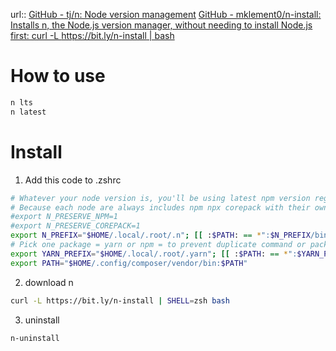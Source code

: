 url:: [GitHub - tj/n: Node version management](https://github.com/tj/n)
[GitHub - mklement0/n-install: Installs n, the Node.js version manager, without needing to install Node.js first: curl -L https://bit.ly/n-install | bash](https://github.com/mklement0/n-install)


# How to use
```sh
n lts
n latest
```
# Install
1. Add this code to .zshrc
```sh
# Whatever your node version is, you'll be using latest npm version regardless (By adding preserve on N code below)
# Because each node are always includes npm npx corepack with their own version
#export N_PRESERVE_NPM=1
#export N_PRESERVE_COREPACK=1
export N_PREFIX="$HOME/.local/.root/.n"; [[ :$PATH: == *":$N_PREFIX/bin:"* ]] || PATH+=":$N_PREFIX/bin"  # Added by n-install (see http://git.io/n-install-repo).
# Pick one package = yarn or npm = to prevent duplicate command or package
export YARN_PREFIX="$HOME/.local/.root/.yarn"; [[ :$PATH: == *":$YARN_PREFIX/bin:"* ]] || PATH+=":$YARN_PREFIX/bin"
export PATH="$HOME/.config/composer/vendor/bin:$PATH"
```
2. download n
```sh
curl -L https://bit.ly/n-install | SHELL=zsh bash
```

3. uninstall
```sh
n-uninstall
```

